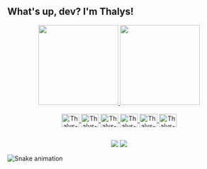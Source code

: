 
## What's up, dev? I'm Thalys! 


<div align="center">
  <a href="https://github.com/ThalysHenrique">
  <img height="180em" src="https://github-readme-stats.vercel.app/api?username=ThalysHenrique&show_icons=true&theme=great-gatsby&include_all_commits=true&count_private=true"/>
  <img height="180em" src="https://github-readme-stats.vercel.app/api/top-langs/?username=ThalysHenrique&layout=compact&langs_count=7&theme=great-gatsby"/>
</div>

<div align="center" style="display: inline_block"><br>
  <img align="center" alt="Thalys-Java" height="30" width="40" src="https://cdn.jsdelivr.net/gh/devicons/devicon/icons/java/java-original.svg" />
  <img align="center" alt="Thalys-Python" height="30" width="40" src="https://cdn.jsdelivr.net/gh/devicons/devicon/icons/python/python-original.svg">
  <img align="center" alt="Thalys-Spring" height="30" width="40" src="https://cdn.jsdelivr.net/gh/devicons/devicon/icons/spring/spring-original.svg" />
  <img align="center" alt="Thalys-DjangoREST" height="30" width="40" src="https://cdn.jsdelivr.net/gh/devicons/devicon/icons/django/django-plain-wordmark.svg">
  <img align="center" alt="Thalys-MySQL" height="30" width="40" src="https://cdn.jsdelivr.net/gh/devicons/devicon/icons/mysql/mysql-original.svg" />
  <img align="center" alt="Thalys-Git" height="30" width="40" src="https://cdn.jsdelivr.net/gh/devicons/devicon/icons/git/git-original.svg" />
</div>

##
 
<div align="center"> 
  <a href="https://www.linkedin.com/in/thalyshenrique7/" target="_blank"><img src="https://img.shields.io/badge/-LinkedIn-blue?style=flat-square&logo=Linkedin&logoColor=white" target="_blank"></a> 
  <a href = "mailto:contato_devthalys@hotmail.com"><img src="https://img.shields.io/badge/-Hotmail-0078D4?style=flat-square&logo=microsoft-outlook&logoColor=white" target="_blank"></a>
</div>
  
  ![Snake animation](https://github.com/ThalysHenrique/ThalysHenrique/blob/output/github-contribution-grid-snake.svg)
